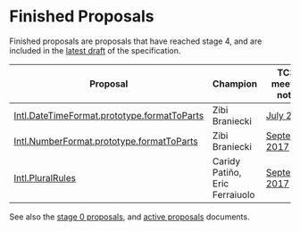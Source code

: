 # Finished Proposals

Finished proposals are proposals that have reached stage 4, and are included in the [latest draft](https://tc39.github.io/ecma402/) of the specification.

| Proposal                                                                 | Champion                           | TC39 meeting notes | Expected Publication Year |
|--------------------------------------------------------------------------|------------------------------------|--------------------|---------------------------|
| [Intl.DateTimeFormat.prototype.formatToParts][]                          | Zibi Braniecki                     | [July 2016][Intl.DateTimeFormat.prototype.formatToParts-notes] | 2017
| [Intl.NumberFormat.prototype.formatToParts][]                            | Zibi Braniecki                     | [September 2017][Intl.NumberFormat.prototype.formatToParts-notes] | 2018
| [Intl.PluralRules][]                                                     | Caridy Patiño, Eric Ferraiuolo     | [September 2017][Intl.PluralRules]        | 2018

See also the [stage 0 proposals](stage-0-proposals.md), and [active proposals](README.md) documents.

[Intl.DateTimeFormat.prototype.formatToParts]: https://github.com/tc39/proposal-intl-formatToParts
[Intl.DateTimeFormat.prototype.formatToParts-notes]: https://github.com/tc39/tc39-notes/blob/master/es7/2016-07/jul-27.md#9ii-ecma-402-formattoparts
[Intl.NumberFormat.prototype.formatToParts]: https://github.com/tc39/proposal-intl-formatToParts
[Intl.NumberFormat.prototype.formatToParts-notes]: https://github.com/tc39/tc39-notes/blob/master/es8/2017-09/sep-26.md#12ia-intlnumberformatprototypeformattoparts-for-stage-4
[Intl.PluralRules]: https://github.com/tc39/proposal-intl-plural-rules
[Intl.PluralRules-notes]: https://github.com/tc39/tc39-notes/blob/master/es8/2017-09/sep-26.md#12ig-intlpluralrules-for-stage-4
